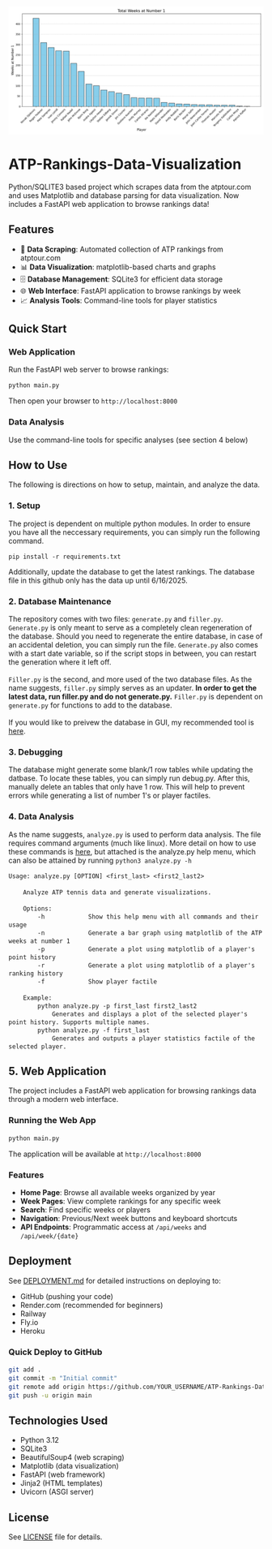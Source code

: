 ![Logo](Examples/WeeksatNo1Hist.png)
# ATP-Rankings-Data-Visualization
Python/SQLITE3 based project which scrapes data from the atptour.com and uses Matplotlib and database parsing for data visualization. Now includes a FastAPI web application to browse rankings data!

## Features
- 🎾 **Data Scraping**: Automated collection of ATP rankings from atptour.com
- 📊 **Data Visualization**: matplotlib-based charts and graphs
- 🗄️ **Database Management**: SQLite3 for efficient data storage
- 🌐 **Web Interface**: FastAPI application to browse rankings by week
- 📈 **Analysis Tools**: Command-line tools for player statistics

## Quick Start

### Web Application
Run the FastAPI web server to browse rankings:
```bash
python main.py
```
Then open your browser to `http://localhost:8000`

### Data Analysis
Use the command-line tools for specific analyses (see section 4 below)

## How to Use
The following is directions on how to setup, maintain, and analyze the data.
### 1. Setup
The project is dependent on multiple python modules. In order to ensure you have all the neccessary requirements, you can simply run the following command.
```
pip install -r requirements.txt
```
Additionally, update the database to get the latest rankings. The database file in this github only has the data up until 6/16/2025.
### 2. Database Maintenance
The repository comes with two files: ```generate.py``` and ```filler.py```. ```Generate.py``` is only meant to serve as a completely clean regeneration of the database. Should you need to regenerate the entire database, in case of an accidental deletion, you can simply run the file. ```Generate.py``` also comes with a start date variable, so if the script stops in between, you can restart the generation where it left off.
<br>
<br>
```Filler.py``` is the second, and more used of the two database files. As the name suggests, ```filler.py``` simply serves as an updater. **In order to get the latest data, run filler.py and do not generate.py.** ```Filler.py``` is dependent on ```generate.py``` for functions to add to the database. 
<br>
<br>
If you would like to preivew the database in GUI, my recommended tool is [here](https://sqlitebrowser.org/).
### 3. Debugging
The database might generate some blank/1 row tables while updating the datbase. To locate these tables, you can simply run debug.py. After this, manually delete an tables that only have 1 row. This will help to prevent errors while generating a list of number 1's or player factiles. 
### 4. Data Analysis
As the name suggests, ```analyze.py``` is used to perform data analysis. The file requires command arguments (much like linux). More detail on how to use these commands is [here](Examples/Examples.md), but attached is the analyze.py help menu, which can also be attained by running ```python3 analyze.py -h```
```
Usage: analyze.py [OPTION] <first_last> <first2_last2>

    Analyze ATP tennis data and generate visualizations.

    Options:
        -h            Show this help menu with all commands and their usage
        -n            Generate a bar graph using matplotlib of the ATP weeks at number 1
        -p            Generate a plot using matplotlib of a player's point history
        -r            Generate a plot using matplotlib of a player's ranking history
        -f            Show player factile

    Example:
        python analyze.py -p first_last first2_last2
            Generates and displays a plot of the selected player's point history. Supports multiple names.
        python analyze.py -f first_last
            Generates and outputs a player statistics factile of the selected player.
```

## 5. Web Application
The project includes a FastAPI web application for browsing rankings data through a modern web interface.

### Running the Web App
```bash
python main.py
```

The application will be available at `http://localhost:8000`

### Features
- **Home Page**: Browse all available weeks organized by year
- **Week Pages**: View complete rankings for any specific week
- **Search**: Find specific weeks or players
- **Navigation**: Previous/Next week buttons and keyboard shortcuts
- **API Endpoints**: Programmatic access at `/api/weeks` and `/api/week/{date}`

## Deployment

See [DEPLOYMENT.md](DEPLOYMENT.md) for detailed instructions on deploying to:
- GitHub (pushing your code)
- Render.com (recommended for beginners)
- Railway
- Fly.io
- Heroku

### Quick Deploy to GitHub
```bash
git add .
git commit -m "Initial commit"
git remote add origin https://github.com/YOUR_USERNAME/ATP-Rankings-Data-Visualization.git
git push -u origin main
```

## Technologies Used
- Python 3.12
- SQLite3
- BeautifulSoup4 (web scraping)
- Matplotlib (data visualization)
- FastAPI (web framework)
- Jinja2 (HTML templates)
- Uvicorn (ASGI server)

## License
See [LICENSE](LICENSE) file for details.
